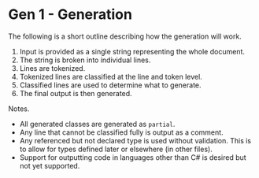 # Gen 1 - Generation

The following is a short outline describing how the generation will work.

1. Input is provided as a single string representing the whole document.
1. The string is broken into individual lines.
1. Lines are tokenized.
1. Tokenized lines are classified at the line and token level.
1. Classified lines are used to determine what to generate.
1. The final output is then generated.

Notes.

- All generated classes are generated as `partial`.
- Any line that cannot be classified fully is output as a comment.
- Any referenced but not declared type is used without validation. This is to allow for types defined later or elsewhere (in other files).
- Support for outputting code in languages other than C# is desired but not yet supported.
